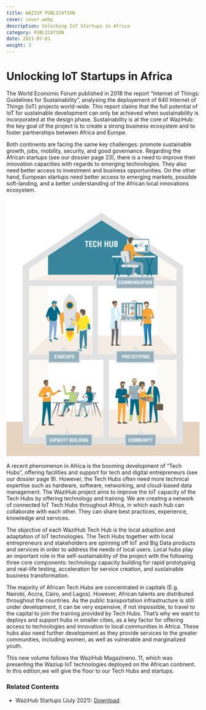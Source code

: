 ```yaml
---
title: WAZIUP PUBLICATION
cover: cover.webp
description: Unlocking IoT Startups in Africa
category: PUBLICATION
date: 2021-07-01
weight: 3
---
```


# Unlocking IoT Startups in Africa

The World Economic Forum published in 2018 the report “Internet of Things: Guidelines for Sustainability”, analysing the deployement of 640 Internet of Things (IoT) projects world-wide. This report claims that the full potential of IoT for sustainable development can only be achieved when sustainability is incorporated at the design phase. Sustainability is at the core of WaziHub: the key goal of the project is to create a strong business ecosystem and to foster partnerships between Africa and Europe.

Both continents are facing the same key challenges: promote sustainable growth, jobs, mobility, security, and good governance. Regarding the African startups (see our dossier page 23), there is a need to improve their innovation capacities with regards to emerging technologies. They also need better access to investment and business opportunities. On the other hand, European startups need better access to emerging markets, possible soft-landing, and a better understanding of the African local innovations ecosystem. 

![image](impact.png)

A recent phenomenon in Africa is the booming development of “Tech Hubs”, offering facilities and support for tech and digital entrepreneurs (see our dossier page 9). However, the Tech Hubs often need more technical expertise such as hardware, software, networking, and cloud-based data management. The WaziHub project aims to improve the IoT capacity of the Tech Hubs by offering technology and training. We are creating a network of connected IoT Tech Hubs throughout Africa, in which each hub can collaborate with each other. They can share best practices, experience, knowledge and services. 

The objective of each WaziHub Tech Hub is the local adoption and adaptation of IoT technologies. The Tech
Hubs together with local entrepreneurs and stakeholders are spinning off IoT and Big Data products and services in order to address the needs of local users. Local hubs play an important role in the self-sustainability of the project with the following three core components: technology capacity building for rapid prototyping and real-life testing, acceleration for service creation, and sustainable business transformation.

The majority of African Tech Hubs are concentrated in capitals (E.g. Nairobi, Accra, Cairo, and Lagos). However, African talents are distributed throughout the countries. As the public transportation infrastructure
is still under development, it can be very expensive, if not impossible, to travel to the capital to join the training provided by Tech Hubs. That’s why we want to deploys and support hubs in smaller cities, as a key
factor for offering access to technologies and innovation to local communities in Africa. These hubs also
need further development as they provide services to the greater communities, including women, as well as
vulnerable and marginalized youth.

This new volume follows the WaziHub Magazineno. 11, which was presenting the Waziup IoT technologies deployed on the African continent. In this edition,we will give the floor to our Tech Hubs and startups.


### Related Contents

- WaziHub Startups (July 2021): [Download](Wazihub_Startup_Magazine_2021.pdf).

